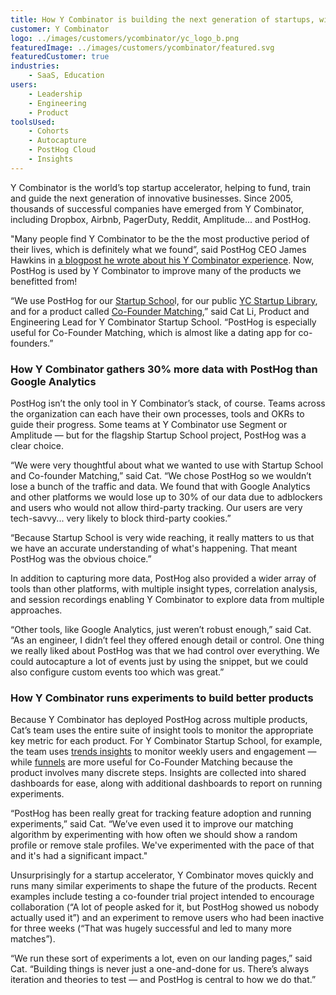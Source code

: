 ```yaml
---
title: How Y Combinator is building the next generation of startups, with help from PostHog
customer: Y Combinator
logo: ../images/customers/ycombinator/yc_logo_b.png
featuredImage: ../images/customers/ycombinator/featured.svg
featuredCustomer: true
industries:
    - SaaS, Education
users:
    - Leadership
    - Engineering
    - Product
toolsUsed:
    - Cohorts
    - Autocapture
    - PostHog Cloud
    - Insights
---
```


Y Combinator is the world’s top startup accelerator, helping to fund, train and guide the next generation of innovative businesses. Since 2005, thousands of successful companies have emerged from Y Combinator, including Dropbox, Airbnb, PagerDuty, Reddit, Amplitude... and PostHog. 

"Many people find Y Combinator to be the the most productive period of their lives, which is definitely what we found”, said PostHog CEO James Hawkins in [a blogpost he wrote about his Y Combinator experience](/blog/moving-to-sf). Now, PostHog is used by Y Combinator to improve many of the products we benefitted from! 

“We use PostHog for our [Startup Schoo](https://www.startupschool.org/)l, for our public [YC Startup Library](https://www.ycombinator.com/library), and for a product called [Co-Founder Matching](https://www.ycombinator.com/cofounder-matching),” said Cat Li, Product and Engineering Lead for Y Combinator Startup School. “PostHog is especially useful for Co-Founder Matching, which is almost like a dating app for co-founders.”

### How Y Combinator gathers 30% more data with PostHog than Google Analytics

PostHog isn’t the only tool in Y Combinator’s stack, of course. Teams across the organization can each have their own processes, tools and OKRs to guide their progress. Some teams at Y Combinator use Segment or Amplitude — but for the flagship Startup School project, PostHog was a clear choice. 

“We were very thoughtful about what we wanted to use with Startup School and Co-founder Matching,” said Cat. “We chose PostHog so we wouldn’t lose a bunch of the traffic and data. We found that with Google Analytics and other platforms we would lose up to 30% of our data due to adblockers and users who would not allow third-party tracking. Our users are very tech-savvy... very likely to block third-party cookies.”

“Because Startup School is very wide reaching, it really matters to us that we have an accurate understanding of what's happening. That meant PostHog was the obvious choice.”

In addition to capturing more data, PostHog also provided a wider array of tools than other platforms, with multiple insight types, correlation analysis, and session recordings enabling Y Combinator to explore data from multiple approaches. 

“Other tools, like Google Analytics, just weren’t robust enough,” said Cat. “As an engineer, I didn’t feel they offered enough detail or control. One thing we really liked about PostHog was that we had control over everything. We could autocapture a lot of events just by using the snippet, but we could also configure custom events too which was great.”

### How Y Combinator runs experiments to build better products

Because Y Combinator has deployed PostHog across multiple products, Cat’s team uses the entire suite of insight tools to monitor the appropriate key metric for each product. For Y Combinator Startup School, for example, the team uses [trends insights](/manual/trends) to monitor weekly users and engagement — while [funnels](/manual/funnels) are more useful for Co-Founder Matching because the product involves many discrete steps. Insights are collected into shared dashboards for ease, along with additional dashboards to report on running experiments. 

“PostHog has been really great for tracking feature adoption and running experiments,” said Cat. “We’ve even used it to improve our matching algorithm by experimenting with how often we should show a random profile or remove stale profiles. We've experimented with the pace of that and it's had a significant impact."

Unsurprisingly for a startup accelerator, Y Combinator moves quickly and runs many similar experiments to shape the future of the products. Recent examples include testing a co-founder trial project intended to encourage collaboration (“A lot of people asked for it, but PostHog showed us nobody actually used it”) and an experiment to remove users who had been inactive for three weeks (“That was hugely successful and led to many more matches”).

“We run these sort of experiments a lot, even on our landing pages,” said Cat. “Building things is never just a one-and-done for us. There’s always iteration and theories to test — and PostHog is central to how we do that.”
